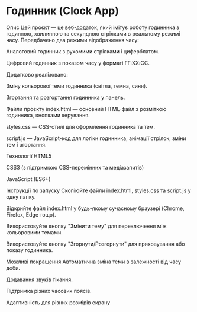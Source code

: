 # Годинник (Clock App)


Опис
Цей проєкт — це веб-додаток, який імітує роботу годинника з годинною, хвилинною та секундною стрілками в реальному режимі часу. Передбачено два режими відображення часу:

Аналоговий годинник з рухомими стрілками і циферблатом.

Цифровий годинник з показом часу у форматі ГГ:ХХ:СС.

Додатково реалізовано:

Зміну кольорової теми годинника (світла, темна, синя).

Згортання та розгортання годинника у панель.

Файли проєкту
index.html — основний HTML-файл з розміткою годинника, кнопками керування.

styles.css — CSS-стилі для оформлення годинника та тем.

script.js — JavaScript-код для логіки годинника, анімації стрілок, зміни тем і згортання.

Технології
HTML5

CSS3 (з підтримкою CSS-перемінних та медіазапитів)

JavaScript (ES6+)

Інструкції по запуску
Скопіюйте файли index.html, styles.css та script.js у одну папку.

Відкрийте файл index.html у будь-якому сучасному браузері (Chrome, Firefox, Edge тощо).

Використовуйте кнопку "Змінити тему" для переключення між кольоровими темами.

Використовуйте кнопку "Згорнути/Розгорнути" для приховування або показу годинника.

Можливі покращення
Автоматична зміна теми в залежності від часу доби.

Додавання звуків тікання.

Підтримка різних часових поясів.

Адаптивність для різних розмірів екрану
